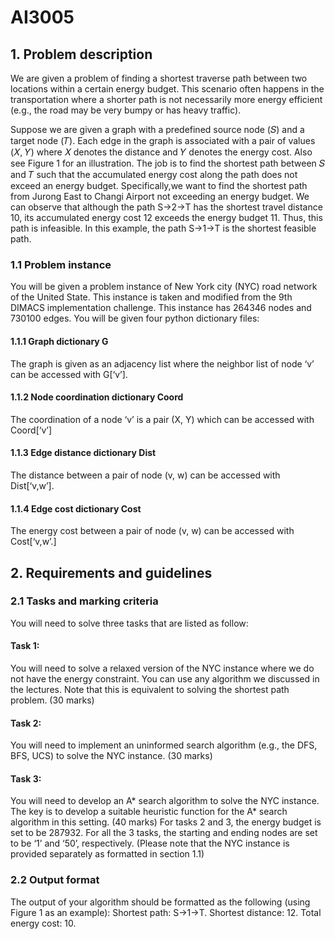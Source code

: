 # AI3005
## 1. Problem description
We are given a problem of finding a shortest traverse path between two locations within a certain
energy budget. This scenario often happens in the transportation where a shorter path is not
necessarily more energy efficient (e.g., the road may be very bumpy or has heavy traffic). 

Suppose we are given a graph with a predefined source node (𝑆) and a target node (𝑇). Each edge in
the graph is associated with a pair of values (𝑋, 𝑌) where 𝑋 denotes the distance and 𝑌 denotes the
energy cost. Also see Figure 1 for an illustration. 
The job is to find the shortest path between 𝑆 and 𝑇 such that the accumulated energy cost along the path does not exceed an energy budget. 
Specifically,we want to find the shortest path from Jurong East to Changi Airport not exceeding an energy budget. 
We can observe that although the path S->2->T has the shortest travel distance 10, its accumulated
energy cost 12 exceeds the energy budget 11. Thus, this path is infeasible. In this example, the path
S->1->T is the shortest feasible path.
### 1.1 Problem instance
You will be given a problem instance of New York city (NYC) road network of the United State. This
instance is taken and modified from the 9th DIMACS implementation challenge. This instance has
264346 nodes and 730100 edges. You will be given four python dictionary files:
#### 1.1.1 Graph dictionary G
The graph is given as an adjacency list where the neighbor list of node ‘v’ can be accessed with G[‘v’].
#### 1.1.2 Node coordination dictionary Coord
The coordination of a node ‘v’ is a pair (X, Y) which can be accessed with Coord[‘v’]
#### 1.1.3 Edge distance dictionary Dist
The distance between a pair of node (v, w) can be accessed with Dist[‘v,w’].
#### 1.1.4 Edge cost dictionary Cost
The energy cost between a pair of node (v, w) can be accessed with Cost[‘v,w’.]
## 2. Requirements and guidelines
### 2.1 Tasks and marking criteria
You will need to solve three tasks that are listed as follow:
#### Task 1: 
You will need to solve a relaxed version of the NYC instance where we do not have the energy
constraint. You can use any algorithm we discussed in the lectures. Note that this is equivalent to
solving the shortest path problem.
(30 marks)
#### Task 2: 
You will need to implement an uninformed search algorithm (e.g., the DFS, BFS, UCS) to solve
the NYC instance.
(30 marks)
#### Task 3: 
You will need to develop an A* search algorithm to solve the NYC instance. The key is to
develop a suitable heuristic function for the A* search algorithm in this setting.
(40 marks)
For tasks 2 and 3, the energy budget is set to be 287932. For all the 3 tasks, the starting and ending
nodes are set to be ‘1’ and ‘50’, respectively.
(Please note that the NYC instance is provided separately as formatted in section 1.1)
### 2.2 Output format
The output of your algorithm should be formatted as the following (using Figure 1 as an example):
Shortest path: S->1->T.
Shortest distance: 12.
Total energy cost: 10.
